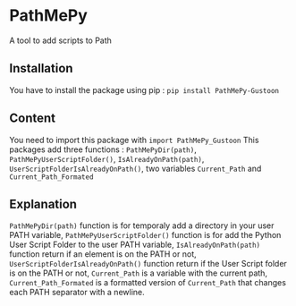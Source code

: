 # PathMePy
A tool to add scripts to Path

## Installation
You have to install the package using pip : `pip install PathMePy-Gustoon`

## Content
You need to import this package with `import PathMePy_Gustoon`
This packages add three functions : 
`PathMePyDir(path)`,
`PathMePyUserScriptFolder()`,
`IsAlreadyOnPath(path)`,
`UserScriptFolderIsAlreadyOnPath()`,
two variables `Current_Path` and `Current_Path_Formated`

## Explanation
`PathMePyDir(path)` function is for temporaly add a directory in your user PATH variable,
`PathMePyUserScriptFolder()` function is for add the Python User Script Folder to the user PATH variable,
`IsAlreadyOnPath(path)` function return if an element is on the PATH or not,
`UserScriptFolderIsAlreadyOnPath()` function return if the User Script folder is on the PATH or not,
`Current_Path` is a variable with the current path,
`Current_Path_Formated` is a formatted version of `Current_Path` that changes each PATH separator with a newline.

